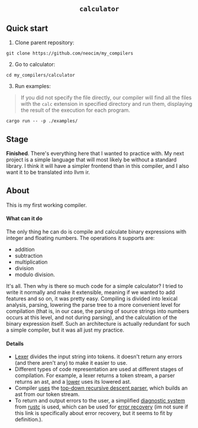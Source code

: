 <div align="center">
    <h2><code>calculator</code></h2>
</div>

<h2>Quick start</h2>

1. Clone parent repository:
```
git clone https://github.com/neocim/my_compilers
```
2. Go to calculator:
```
cd my_compilers/calculator
```
3. Run examples:
> If you did not specify the file directly, our compiler will find all the files with the `calc` extension in specified directory and run them, displaying the result of the execution for each program.
```
cargo run -- -p ./examples/
```

<h2>Stage</h2>

**Finished**. There's everything here that I wanted to practice with. My next project is a simple language that will most likely be without a standard library. I think it will have a simpler frontend than in this compiler, and I also want it to be translated into llvm ir.

<h2>About</h2>
This is my first working compiler. 

<h4>What can it do</h4>
The only thing he can do is compile and calculate binary expressions with integer and floating numbers. The operations it supports are: 

- addition
- subtraction
- multiplication
- division
- modulo division.

It's all. Then why is there so much code for a simple calculator? I tried to write it normally and make it extensible, meaning if we wanted to add features and so on, it was pretty easy. Compiling is divided into lexical analysis, parsing, lowering the parse tree to a more convenient level for compilation (that is, in our case, the parsing of source strings into numbers occurs at this level, and not during parsing), and the calculation of the binary expression itself. Such an architecture is actually redundant for such a simple compiler, but it was all just my practice.

<h4>Details</h4>

- [Lexer](https://github.com/neocim/my_compilers/blob/master/calculator/src/compiler/src/lexer.rs) divides the input string into tokens. it doesn't return any errors (and there aren't any) to make it easier to use. 
- Different types of code representation are used at different stages of compilation. For example, a lexer returns a token stream, a parser returns an ast, and a [lower](https://github.com/neocim/my_compilers/blob/master/calculator/src/compiler/src/ast_lowering.rs) uses its lowered ast.
- Сompiler [uses](https://github.com/neocim/my_compilers/blob/master/calculator/src/compiler/src/parser.rs) the [top-down recursive descent parser](https://en.wikipedia.org/wiki/Top-down_parsing), which builds an ast from our token stream.
- To return and output errors to the user, a simplified [diagnostic system](https://github.com/neocim/my_compilers/blob/master/calculator/src/compiler/src/errors/diagnostic.rs) from [rustc](https://github.com/rust-lang/rust/tree/master) is used, which can be used for [error recovery](https://en.wikipedia.org/wiki/Burke%E2%80%93Fisher_error_repair) (im not sure if this link is specifically about error recovery, but it seems to fit by definition.).
